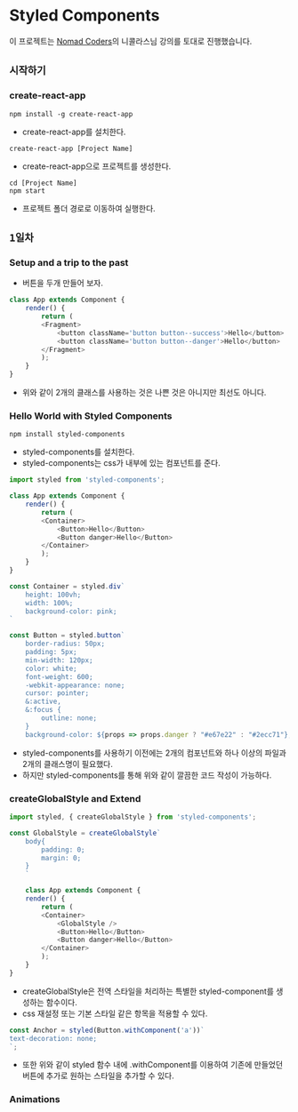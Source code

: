 Styled Components
=========================
이 프로젝트는 [Nomad Coders](https://academy.nomadcoders.co/)의 니콜라스님 강의를 토대로 진행했습니다.

## `시작하기`
### create-react-app
`npm install -g create-react-app`
- create-react-app를 설치한다.<br>

`create-react-app [Project Name]`
- create-react-app으로 프로젝트를 생성한다.

`cd [Project Name]`<br>
`npm start`
- 프로젝트 폴더 경로로 이동하여 실행한다.

## `1일차`
### Setup and a trip to the past
- 버튼을 두개 만들어 보자.
```javascript
class App extends Component {
    render() {
        return (
        <Fragment>
            <button className='button button--success'>Hello</button>
            <button className='button button--danger'>Hello</button>
        </Fragment>
        );
    }
}
```
- 위와 같이 2개의 클래스를 사용하는 것은 나쁜 것은 아니지만 최선도 아니다.

### Hello World with Styled Components
`npm install styled-components`
- styled-components를 설치한다.
- styled-components는 css가 내부에 있는 컴포넌트를 준다.
```javascript
import styled from 'styled-components';

class App extends Component {
    render() {
        return (
        <Container>
            <Button>Hello</Button>
            <Button danger>Hello</Button>
        </Container>
        );
    }
}

const Container = styled.div`
    height: 100vh;
    width: 100%;
    background-color: pink;
`

const Button = styled.button`
    border-radius: 50px;
    padding: 5px;
    min-width: 120px;
    color: white;
    font-weight: 600;
    -webkit-appearance: none;
    cursor: pointer;
    &:active,
    &:focus {
        outline: none;
    }
    background-color: ${props => props.danger ? "#e67e22" : "#2ecc71"};
```
- styled-components를 사용하기 이전에는 2개의 컴포넌트와 하나 이상의 파일과 2개의 클래스명이 필요했다.
- 하지만 styled-components를 통해 위와 같이 깔끔한 코드 작성이 가능하다.

### createGlobalStyle and Extend
```javascript
import styled, { createGlobalStyle } from 'styled-components';

const GlobalStyle = createGlobalStyle`
    body{
        padding: 0;
        margin: 0;
    }
    `

    class App extends Component {
    render() {
        return (
        <Container>
            <GlobalStyle />
            <Button>Hello</Button>
            <Button danger>Hello</Button>
        </Container>
        );
    }
}
```
- createGlobalStyle은 전역 스타일을 처리하는 특별한 styled-component를 생성하는 함수이다.
- css 재설정 또는 기본 스타일 같은 항목을 적용할 수 있다.
```javascript
const Anchor = styled(Button.withComponent('a'))`
text-decoration: none;
`;
```
- 또한 위와 같이 styled 함수 내에 .withComponent를 이용하여 기존에 만들었던 버튼에 추가로 원하는 스타일을 추가할 수 있다.

### Animations